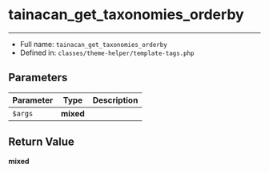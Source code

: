 # tainacan_get_taxonomies_orderby


***

* Full name: `tainacan_get_taxonomies_orderby`
* Defined in: `classes/theme-helper/template-tags.php`

## Parameters

| Parameter | Type      | Description |
|-----------|-----------|-------------|
| `$args`   | **mixed** |             |

## Return Value

**mixed**
